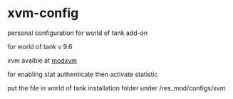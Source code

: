 # xvm-config
personal configuration for world of tank add-on

for world of tank v 9.6

xvm avaible at [modxvm](http://www.modxvm.com/en/download-xvm/)

for enabling stat authenticate then activate statistic

put the file in world of tank installation folder under /res_mod/configs/xvm
